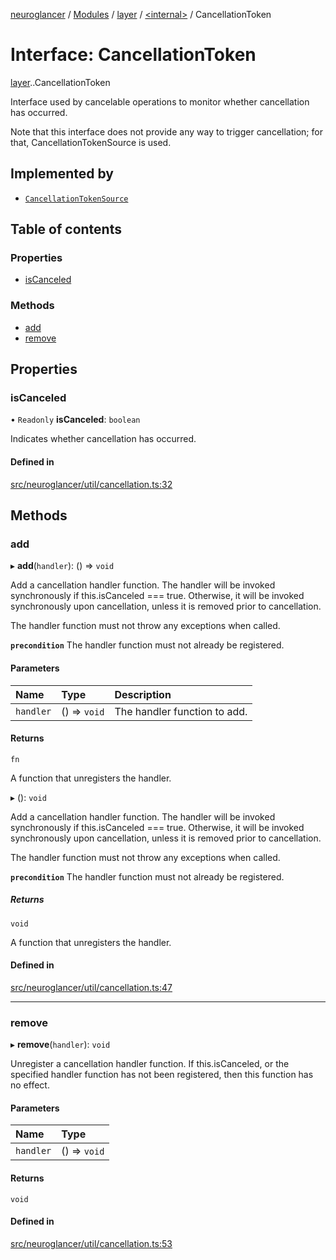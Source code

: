 [neuroglancer](../README.md) / [Modules](../modules.md) / [layer](../modules/layer.md) / [<internal\>](../modules/layer._internal_.md) / CancellationToken

# Interface: CancellationToken

[layer](../modules/layer.md).[<internal>](../modules/layer._internal_.md).CancellationToken

Interface used by cancelable operations to monitor whether cancellation has occurred.

Note that this interface does not provide any way to trigger cancellation; for that,
CancellationTokenSource is used.

## Implemented by

- [`CancellationTokenSource`](../classes/viewer._internal_.CancellationTokenSource.md)

## Table of contents

### Properties

- [isCanceled](layer._internal_.CancellationToken.md#iscanceled)

### Methods

- [add](layer._internal_.CancellationToken.md#add)
- [remove](layer._internal_.CancellationToken.md#remove)

## Properties

### isCanceled

• `Readonly` **isCanceled**: `boolean`

Indicates whether cancellation has occurred.

#### Defined in

[src/neuroglancer/util/cancellation.ts:32](https://github.com/ActiveBrainAtlas2/neuroglancer/blob/540617bc/src/neuroglancer/util/cancellation.ts#L32)

## Methods

### add

▸ **add**(`handler`): () => `void`

Add a cancellation handler function.  The handler will be invoked synchronously if
this.isCanceled === true.  Otherwise, it will be invoked synchronously upon cancellation,
unless it is removed prior to cancellation.

The handler function must not throw any exceptions when called.

**`precondition`** The handler function must not already be registered.

#### Parameters

| Name | Type | Description |
| :------ | :------ | :------ |
| `handler` | () => `void` | The handler function to add. |

#### Returns

`fn`

A function that unregisters the handler.

▸ (): `void`

Add a cancellation handler function.  The handler will be invoked synchronously if
this.isCanceled === true.  Otherwise, it will be invoked synchronously upon cancellation,
unless it is removed prior to cancellation.

The handler function must not throw any exceptions when called.

**`precondition`** The handler function must not already be registered.

##### Returns

`void`

A function that unregisters the handler.

#### Defined in

[src/neuroglancer/util/cancellation.ts:47](https://github.com/ActiveBrainAtlas2/neuroglancer/blob/540617bc/src/neuroglancer/util/cancellation.ts#L47)

___

### remove

▸ **remove**(`handler`): `void`

Unregister a cancellation handler function.  If this.isCanceled, or the specified handler
function has not been registered, then this function has no effect.

#### Parameters

| Name | Type |
| :------ | :------ |
| `handler` | () => `void` |

#### Returns

`void`

#### Defined in

[src/neuroglancer/util/cancellation.ts:53](https://github.com/ActiveBrainAtlas2/neuroglancer/blob/540617bc/src/neuroglancer/util/cancellation.ts#L53)
